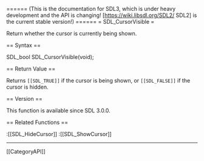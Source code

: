 ====== (This is the documentation for SDL3, which is under heavy development and the API is changing! [https://wiki.libsdl.org/SDL2/ SDL2] is the current stable version!) ======
= SDL_CursorVisible =

Return whether the cursor is currently being shown.

== Syntax ==

<syntaxhighlight lang='c'>
SDL_bool SDL_CursorVisible(void);
</syntaxhighlight>

== Return Value ==

Returns <code>[[SDL_TRUE]]</code> if the cursor is being shown, or
<code>[[SDL_FALSE]]</code> if the cursor is hidden.

== Version ==

This function is available since SDL 3.0.0.

== Related Functions ==

:[[SDL_HideCursor]]
:[[SDL_ShowCursor]]

----
[[CategoryAPI]]


